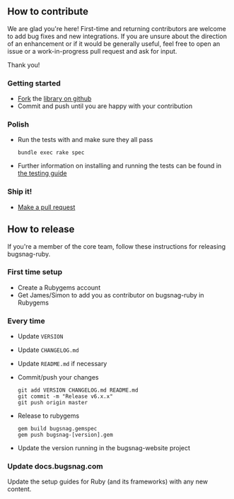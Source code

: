 
## How to contribute

We are glad you're here! First-time and returning contributors are welcome to
add bug fixes and new integrations. If you are unsure about the direction of an
enhancement or if it would be generally useful, feel free to open an issue or a
work-in-progress pull request and ask for input.

Thank you!

### Getting started

-   [Fork](https://help.github.com/articles/fork-a-repo) the [library on github](https://github.com/bugsnag/bugsnag-ruby)
-   Commit and push until you are happy with your contribution

### Polish

-   Run the tests with and make sure they all pass

    ```
    bundle exec rake spec
    ```
-   Further information on installing and running the tests can be found in [the testing guide](TESTING.md)


### Ship it!

-   [Make a pull request](https://help.github.com/articles/using-pull-requests)


## How to release

If you're a member of the core team, follow these instructions for releasing bugsnag-ruby.

### First time setup

* Create a Rubygems account
* Get James/Simon to add you as contributor on bugsnag-ruby in Rubygems

### Every time

* Update `VERSION`
* Update `CHANGELOG.md`
* Update `README.md` if necessary
* Commit/push your changes

    ```
    git add VERSION CHANGELOG.md README.md
    git commit -m "Release v6.x.x"
    git push origin master
    ```

* Release to rubygems

    ```
    gem build bugsnag.gemspec
    gem push bugsnag-[version].gem
    ```

* Update the version running in the bugsnag-website project

### Update docs.bugsnag.com

Update the setup guides for Ruby (and its frameworks) with any new content.
